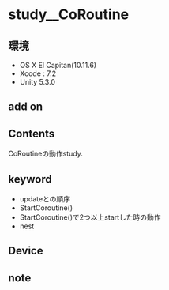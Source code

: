 # study__CoRoutine #

## 環境 ##
*	OS X El Capitan(10.11.6)
*	Xcode : 7.2
*	Unity 5.3.0

## add on ##

## Contents ##
CoRoutineの動作study.  

## keyword ##
*	updateとの順序  
*	StartCoroutine()  
*	StartCoroutine()で2つ以上startした時の動作  
*	nest  

## Device ##


## note ##



